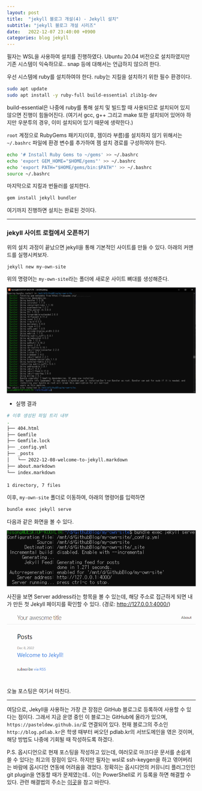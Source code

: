 ```yaml
---
layout: post
title:  "jekyll 블로그 개설(4) - Jekyll 설치"
subtitle: "jekyll 블로그 개설 시리즈"
date:   2022-12-07 23:40:00 +0900
categories: blog jekyll
---
```


 필자는 WSL을 사용하여 설치를 진행하였다.
Ubuntu 20.04 버전으로 설치하였지만 기존 시스템이 익숙하므로.. snap 등에 대해서는 언급하지 않으려 한다.

우선 시스템에 ruby를 설치하여야 한다.
ruby는 지킬을 설치하기 위한 필수 환경이다.

```bash
sudo apt update
sudo apt install -y ruby-full build-essential zlib1g-dev
```

build-essential은 나중에 ruby를 통해 설치 및 빌드할 때 사용되므로 설치되어 있지 않으면 진행이 힘들어진다.
(여기서 gcc, g++ 그리고 make 또한 설치되어 있어야 하지만 우분투의 경우, 이미 설치되어 있기 때문에 생략한다.)

`root` 계정으로 RubyGems 패키지(이후, 젬이라 부름)를 설치하지 않기 위해서는 `~/.bashrc` 파일에 환경 변수를 추가하여 젬 설치 경로를 구성하여야 한다.

```bash
echo '# Install Ruby Gems to ~/gems' >> ~/.bashrc
echo 'export GEM_HOME="$HOME/gems"' >> ~/.bashrc
echo 'export PATH="$HOME/gems/bin:$PATH"' >> ~/.bashrc
source ~/.bashrc
```

마지막으로 지킬과 번들러를 설치한다.

```bash
gem install jekyll bundler
```

여기까지 진행하면 설치는 완료된 것이다.

---

### jekyll 사이트 로컬에서 오픈하기

 위의 설치 과정이 끝났으면 jekyll을 통해 기본적인 사이트를 만들 수 있다.
아래의 커맨드를 실행시켜보자.

```bash
jekyll new my-own-site
```

위의 명령어는 `my-own-site`라는 폴더에 새로운 사이트 뼈대를 생성해준다.

![jekyll-new.png](/img/blog/jekyll/jekyll-new.png)
- 실행 결과

```bash
# 이후 생성된 파일 트리 내부
.
├── 404.html
├── Gemfile
├── Gemfile.lock
├── _config.yml
├── _posts
│   └── 2022-12-08-welcome-to-jekyll.markdown
├── about.markdown
└── index.markdown

1 directory, 7 files
```

이후, `my-own-site` 폴더로 이동하여, 아래의 명령어를 입력하면
```bash
bundle exec jekyll serve
```

다음과 같은 화면을 볼 수 있다.

![jekyll-serve.png](/img/blog/jekyll/jekyll-serve.png)

사진을 보면 Server address라는 항목을 볼 수 있는데, 해당 주소로 접근하게 되면 내가 만든 첫 Jekyll 페이지를 확인할 수 있다.
(경로: http://127.0.0.1:4000/)

![YourAwesomeSite.png](/img/blog/jekyll/YourAwesomeSite.png)

오늘 포스팅은 여기서 마친다.

---

여담으로, Jekyll을 사용하는 가장 큰 장점은 GitHub 블로그로 등록하여 사용할 수 있다는 점이다.
그래서 지금 운영 중인 이 블로그는 GitHub에 올라가 있으며, `https://pasteldew.github.io/`로 연결되어 있다.
현재 블로그의 주소인 `http://blog.pdlab.kr`은 학생 때부터 써오던 pdlab.kr의 서브도메인을 엮은 것이며, 해당 방법도 나중에 기회될 때 작성하도록 하겠다.

P.S.
옵시디언으로 현재 포스팅을 작성하고 있는데, 여러모로 마크다운 문서를 손쉽게 쓸 수 있다는 최고의 장점이 있다.
하지만 필자는 wsl로 ssh-keygen을 하고 엮어버리는 바람에 옵시디언 연동에 어려움을 겪었다.
정확히는 옵시디언의 커뮤니티 플러그인인 git plugin을 연동할 때가 문제였는데..
이는 PowerShell로 키 등록을 하면 해결할 수 있다.
관련 해결법의 주소는 [이곳](https://github.com/denolehov/obsidian-git/issues/167#issuecomment-1023513344)을 참고 바란다.